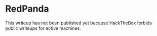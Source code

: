 # RedPanda

This writeup has not been published yet because HackTheBox forbids public writeups for active machines.